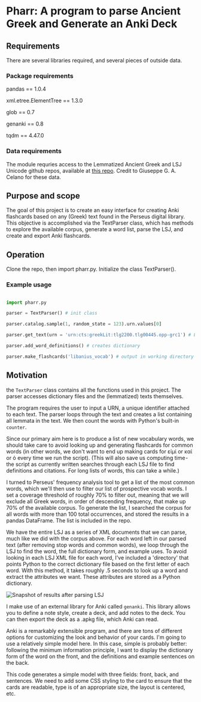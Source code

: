 # Pharr: A program to parse Ancient Greek and Generate an Anki Deck

## Requirements

There are several libraries required, and several pieces of outside data.

### Package requirements

pandas == 1.0.4

xml.etree.ElementTree == 1.3.0

glob == 0.7

genanki == 0.8

tqdm == 4.47.0

### Data requirements

The module requries access to the Lemmatized Ancient Greek and LSJ Unicode github repos, available at [this repo](https://github.com/gcelano). Credit to Giuseppe G. A. Celano for these data.

## Purpose and scope

The goal of this project is to create an easy interface for creating Anki flashcards based on any (Greek) text found in the Perseus digital library. This objective is accomplished via the TextParser class, which has methods to explore the available corpus, generate a word list, parse the LSJ, and create and export Anki flashcards.

## Operation

Clone the repo, then import pharr.py. Initialize the class TextParser().

### Example usage

```python

import pharr.py

parser = TextParser() # init class

parser.catalog.sample(1, random_state = 123).urn.values[0]

parser.get_text(urn = 'urn:cts:greekLit:tlg2200.tlg00445.opp-grc1') # Libanius, Orationes XXVI-L

parser.add_word_definitions() # creates dictionary

parser.make_flashcards('libanius_vocab') # output in working directory

```

## Motivation 

the `TextParser` class contains all the functions used in this project. The parser accesses dictionary files and the (lemmatized) texts themselves.

The program requires the user to input a URN, a unique identifier attached to each text. The parser loops through the text and creates a list containing all lemmata in the text. We then count the words with Python's built-in `counter`.

Since our primary aim here is to produce a list of new vocabulary words, we should take care to avoid looking up and generating flashcards for common words (in other words, we don't want to end up making cards for εἰμί or καί or ὁ every time we run the script). (This will also save us computing time - the script as currently written searches through each LSJ file to find definitions and citations. For long lists of words, this can take a while.)

I turned to Perseus' frequency analysis tool to get a list of the most common words, which we'll then use to filter our list of prospective vocab words. I set a coverage threshold of roughly 70% to filter out, meaning that we will exclude all Greek words, in order of descending frequency, that make up 70% of the available corpus. To generate the list, I searched the corpus for all words with more than 100 total occurrences, and stored the results in a pandas DataFrame. The list is included in the repo. 

We have the entire LSJ as a series of XML documents that we can parse, much like we did with the corpus above. For each word left in our parsed text (after removing stop words and common words), we loop through the LSJ to find the word, the full dictionary form, and example uses. To avoid looking in each LSJ XML file for each word, I've included a 'directory' that points Python to the correct dictionary file based on the first letter of each word. With this method, it takes roughly .5 seconds to look up a word and extract the attributes we want. These attributes are stored as a Python dictionary.

![Snapshot of results after parsing LSJ](https://github-blog-images.s3.amazonaws.com/pharr_dictionary_example.png)

I make use of an external library for Anki called `genanki`. This library allows you to define a note style, create a deck, and add notes to the deck. You can then export the deck as a .apkg file, which Anki can read.

Anki is a remarkably extensible program, and there are tons of different options for customizing the look and behavior of your cards. I'm going to use a relatively simple model here. In this case, simple is probably better: following the minimum information principle, I want to display the dictionary form of the word on the front, and the definitions and example sentences on the back.

This code generates a simple model with three fields: front, back, and sentences. We need to add some CSS styling to the card to ensure that the cards are readable, type is of an appropriate size, the layout is centered, etc.
